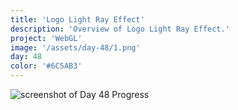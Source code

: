 ```yaml
---
title: 'Logo Light Ray Effect'
description: 'Overview of Logo Light Ray Effect.'
project: 'WebGL'
image: '/assets/day-48/1.png'
day: 48
color: '#6C5AB3'
---
```


![screenshot of Day 48 Progress](/assets/day-48/1.png)